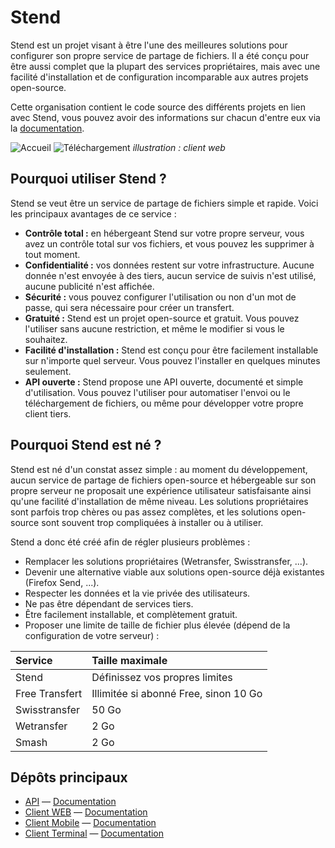 # Stend

Stend est un projet visant à être l'une des meilleures solutions pour configurer son propre service de partage de fichiers. Il a été conçu pour être aussi complet que la plupart des services propriétaires, mais avec une facilité d'installation et de configuration incomparable aux autres projets open-source.

Cette organisation contient le code source des différents projets en lien avec Stend, vous pouvez avoir des informations sur chacun d'entre eux via la [documentation](https://stend.johanstick.fr/).

![Accueil](https://stend-docs.johanstick.fr/_next/image?url=%2F_next%2Fstatic%2Fmedia%2Fdemo_homepage.90c32aac.png&w=1920&q=75)
![Téléchargement](https://stend-docs.johanstick.fr/_next/image?url=%2F_next%2Fstatic%2Fmedia%2Fdemo_downloadPage.5b317e36.png&w=1920&q=75)
*illustration : client web*


## Pourquoi utiliser Stend ?

Stend se veut être un service de partage de fichiers simple et rapide. Voici les principaux avantages de ce service :
* **Contrôle total :** en hébergeant Stend sur votre propre serveur, vous avez un contrôle total sur vos fichiers, et vous pouvez les supprimer à tout moment.
* **Confidentialité :** vos données restent sur votre infrastructure. Aucune donnée n'est envoyée à des tiers, aucun service de suivis n'est utilisé, aucune publicité n'est affichée.
* **Sécurité :** vous pouvez configurer l'utilisation ou non d'un mot de passe, qui sera nécessaire pour créer un transfert.
* **Gratuité :** Stend est un projet open-source et gratuit. Vous pouvez l'utiliser sans aucune restriction, et même le modifier si vous le souhaitez.
* **Facilité d'installation :** Stend est conçu pour être facilement installable sur n'importe quel serveur. Vous pouvez l'installer en quelques minutes seulement.
* **API ouverte :** Stend propose une API ouverte, documenté et simple d'utilisation. Vous pouvez l'utiliser pour automatiser l'envoi ou le téléchargement de fichiers, ou même pour développer votre propre client tiers.


## Pourquoi Stend est né ?

Stend est né d'un constat assez simple : au moment du développement, aucun service de partage de fichiers open-source et hébergeable sur son propre serveur ne proposait une expérience utilisateur satisfaisante ainsi qu'une facilité d'installation de même niveau. Les solutions propriétaires sont parfois trop chères ou pas assez complètes, et les solutions open-source sont souvent trop compliquées à installer ou à utiliser.

Stend a donc été créé afin de régler plusieurs problèmes :
* Remplacer les solutions propriétaires (Wetransfer, Swisstransfer, ...).
* Devenir une alternative viable aux solutions open-source déjà existantes (Firefox Send, ...).
* Respecter les données et la vie privée des utilisateurs.
* Ne pas être dépendant de services tiers.
* Être facilement installable, et complètement gratuit.
* Proposer une limite de taille de fichier plus élevée (dépend de la configuration de votre serveur) :

| Service | Taille maximale |
| :------ | :-------------- |
| Stend | Définissez vos propres limites |
| Free Transfert | Illimitée si abonné Free, sinon 10 Go |
| Swisstransfer | 50 Go |
| Wetransfer | 2 Go |
| Smash | 2 Go |


## Dépôts principaux

- [API](https://github.com/hoststend/stend-api) ― [Documentation](https://stend.johanstick.fr/api-docs/intro)
- [Client WEB](https://github.com/hoststend/stend-web) ― [Documentation](https://stend.johanstick.fr/web-docs/intro)
- [Client Mobile](https://github.com/hoststend/stend-mobile) ― [Documentation](https://stend.johanstick.fr/mobile-docs/intro)
- [Client Terminal](https://github.com/hoststend/stend-cli) ― [Documentation](https://stend.johanstick.fr/cli-docs/intro)
